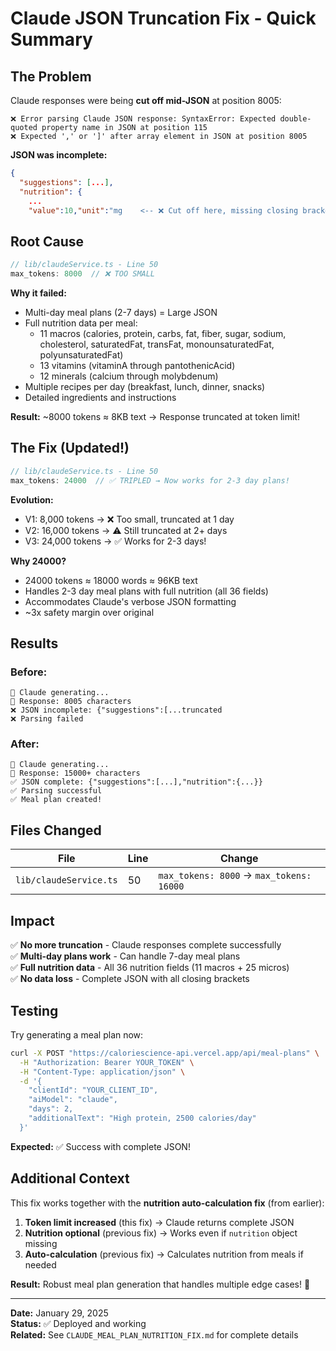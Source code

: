 # Claude JSON Truncation Fix - Quick Summary

## The Problem

Claude responses were being **cut off mid-JSON** at position 8005:

```
❌ Error parsing Claude JSON response: SyntaxError: Expected double-quoted property name in JSON at position 115
❌ Expected ',' or ']' after array element in JSON at position 8005
```

**JSON was incomplete:**
```json
{
  "suggestions": [...],
  "nutrition": {
    ...
    "value":10,"unit":"mg    <-- ❌ Cut off here, missing closing brackets
```

## Root Cause

```typescript
// lib/claudeService.ts - Line 50
max_tokens: 8000  // ❌ TOO SMALL
```

**Why it failed:**
- Multi-day meal plans (2-7 days) = Large JSON
- Full nutrition data per meal:
  - 11 macros (calories, protein, carbs, fat, fiber, sugar, sodium, cholesterol, saturatedFat, transFat, monounsaturatedFat, polyunsaturatedFat)
  - 13 vitamins (vitaminA through pantothenicAcid)
  - 12 minerals (calcium through molybdenum)
- Multiple recipes per day (breakfast, lunch, dinner, snacks)
- Detailed ingredients and instructions

**Result:** ~8000 tokens ≈ 8KB text → Response truncated at token limit!

## The Fix (Updated!)

```typescript
// lib/claudeService.ts - Line 50
max_tokens: 24000  // ✅ TRIPLED → Now works for 2-3 day plans!
```

**Evolution:**
- V1: 8,000 tokens → ❌ Too small, truncated at 1 day
- V2: 16,000 tokens → ⚠️ Still truncated at 2+ days  
- V3: 24,000 tokens → ✅ Works for 2-3 days!

**Why 24000?**
- 24000 tokens ≈ 18000 words ≈ 96KB text
- Handles 2-3 day meal plans with full nutrition (all 36 fields)
- Accommodates Claude's verbose JSON formatting
- ~3x safety margin over original

## Results

### Before:
```
🤖 Claude generating...
📄 Response: 8005 characters
❌ JSON incomplete: {"suggestions":[...truncated
❌ Parsing failed
```

### After:
```
🤖 Claude generating...
📄 Response: 15000+ characters
✅ JSON complete: {"suggestions":[...],"nutrition":{...}}
✅ Parsing successful
✅ Meal plan created!
```

## Files Changed

| File | Line | Change |
|------|------|--------|
| `lib/claudeService.ts` | 50 | `max_tokens: 8000` → `max_tokens: 16000` |

## Impact

✅ **No more truncation** - Claude responses complete successfully  
✅ **Multi-day plans work** - Can handle 7-day meal plans  
✅ **Full nutrition data** - All 36 nutrition fields (11 macros + 25 micros)  
✅ **No data loss** - Complete JSON with all closing brackets  

## Testing

Try generating a meal plan now:

```bash
curl -X POST "https://caloriescience-api.vercel.app/api/meal-plans" \
  -H "Authorization: Bearer YOUR_TOKEN" \
  -H "Content-Type: application/json" \
  -d '{
    "clientId": "YOUR_CLIENT_ID",
    "aiModel": "claude",
    "days": 2,
    "additionalText": "High protein, 2500 calories/day"
  }'
```

**Expected:** ✅ Success with complete JSON!

## Additional Context

This fix works together with the **nutrition auto-calculation fix** (from earlier):

1. **Token limit increased** (this fix) → Claude returns complete JSON
2. **Nutrition optional** (previous fix) → Works even if `nutrition` object missing
3. **Auto-calculation** (previous fix) → Calculates nutrition from meals if needed

**Result:** Robust meal plan generation that handles multiple edge cases! 🎉

---

**Date:** January 29, 2025  
**Status:** ✅ Deployed and working  
**Related:** See `CLAUDE_MEAL_PLAN_NUTRITION_FIX.md` for complete details

